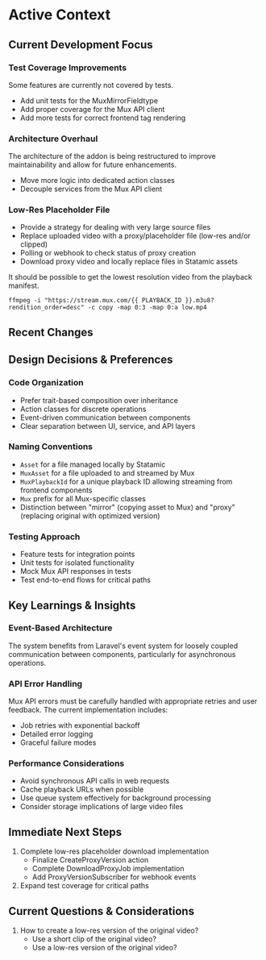 # Active Context

## Current Development Focus

### Test Coverage Improvements

Some features are currently not covered by tests.

- Add unit tests for the MuxMirrorFieldtype
- Add proper coverage for the Mux API client
- Add more tests for correct frontend tag rendering

### Architecture Overhaul

The architecture of the addon is being restructured to improve maintainability and allow for future enhancements.

- Move more logic into dedicated action classes
- Decouple services from the Mux API client

### Low-Res Placeholder File

- Provide a strategy for dealing with very large source files
- Replace uploaded video with a proxy/placeholder file (low-res and/or clipped)
- Polling or webhook to check status of proxy creation
- Download proxy video and locally replace files in Statamic assets

It should be possible to get the lowest resolution video from the playback manifest.

`ffmpeg -i "https://stream.mux.com/{{ PLAYBACK_ID }}.m3u8?rendition_order=desc" -c copy -map 0:3 -map 0:a low.mp4`

## Recent Changes

## Design Decisions & Preferences

### Code Organization

- Prefer trait-based composition over inheritance
- Action classes for discrete operations
- Event-driven communication between components
- Clear separation between UI, service, and API layers

### Naming Conventions

- `Asset` for a file managed locally by Statamic
- `MuxAsset` for a file uploaded to and streamed by Mux
- `MuxPlaybackId` for a unique playback ID allowing streaming from frontend components
- `Mux` prefix for all Mux-specific classes
- Distinction between "mirror" (copying asset to Mux) and "proxy" (replacing original with optimized version)

### Testing Approach

- Feature tests for integration points
- Unit tests for isolated functionality
- Mock Mux API responses in tests
- Test end-to-end flows for critical paths

## Key Learnings & Insights

### Event-Based Architecture

The system benefits from Laravel's event system for loosely coupled communication between components, particularly for asynchronous operations.

### API Error Handling

Mux API errors must be carefully handled with appropriate retries and user feedback. The current implementation includes:

- Job retries with exponential backoff
- Detailed error logging
- Graceful failure modes

### Performance Considerations

- Avoid synchronous API calls in web requests
- Cache playback URLs when possible
- Use queue system effectively for background processing
- Consider storage implications of large video files

## Immediate Next Steps

1. Complete low-res placeholder download implementation
   - Finalize CreateProxyVersion action
   - Complete DownloadProxyJob implementation
   - Add ProxyVersionSubscriber for webhook events
2. Expand test coverage for critical paths

## Current Questions & Considerations

1. How to create a low-res version of the original video?
   - Use a short clip of the original video?
   - Use a low-res version of the original video?
